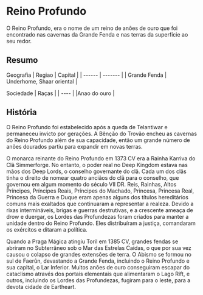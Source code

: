 # Reino Profundo

O Reino Profundo, era o nome de um reino de anões de ouro que foi encontrado nas cavernas da Grande Fenda e nas terras da superfície ao seu redor.
## Resumo
Geografia
| Regiao | Capital |
| ------ | ------- |
| Grande Fenda | Underhome, Shaar oriental |


Sociedade
| Raças | 
| ---- | 
|Anao do ouro |

## História
O Reino Profundo foi estabelecido após a queda de Telantiwar e permaneceu invicto por gerações. A Bênção do Trovão encheu as cavernas do Reino Profundo além de sua capacidade, então um grande número de anões dourados partiu para expandir em novas terras.

O monarca reinante do Reino Profundo em 1373 CV era a Rainha Karriva do Clã Simmerforge. No entanto, o poder real no Deep Kingdom estava nas mãos dos Deep Lords, o conselho governante do clã. Cada um dos clãs tinha o direito de nomear quatro anciãos do clã para o conselho, que governou em algum momento do século VII DR. Reis, Rainhas, Altos Príncipes, Príncipes Reais, Príncipes do Machado, Princesa, Princesa Real, Princesa da Guerra e Duque eram apenas alguns dos títulos hereditários comuns mais exaltados que continuaram a representar a realeza. Devido a rixas intermináveis, brigas e guerras destrutivas, e a crescente ameaça de drow e duergar, os Lordes das Profundezas foram criados para manter a unidade dentro do Reino Profundo. Eles distribuíram a justiça, comandaram os exércitos e ditaram a política.

Quando a Praga Mágica atingiu Toril em 1385 CV, grandes fendas se abriram no Subterrâneo sob o Mar das Estrelas Caídas, o que por sua vez causou o colapso de grandes extensões de terra. O Abismo se formou no sul de Faerûn, devastando a Grande Fenda, incluindo o Reino Profundo e sua capital, o Lar Inferior. Muitos anões de ouro conseguiram escapar do cataclismo através dos portais elementais que alimentaram o Lago Rift, e outros, incluindo os Lordes das Profundezas, fugiram para o leste, para a devota cidade de Eartheart.
